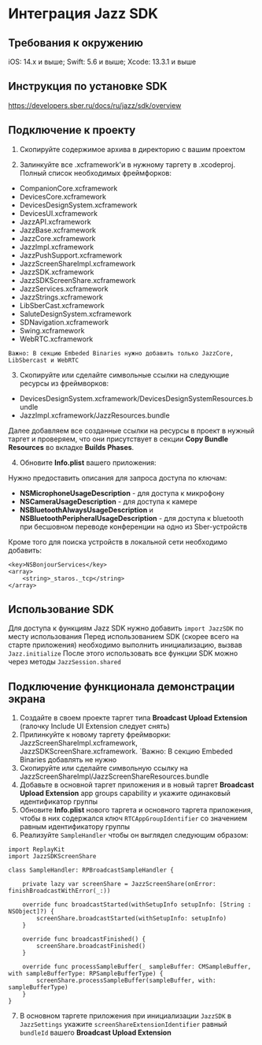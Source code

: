 #  Интеграция Jazz SDK

## Требования к окружению

iOS: 14.x и выше; Swift: 5.6 и выше; Xcode: 13.3.1 и выше

## Инструкция по установке SDK

https://developers.sber.ru/docs/ru/jazz/sdk/overview

## Подключение к проекту

1. Скопируйте содержимое архива в директорию с вашим проектом

2. Залинкуйте все .xcframework'и в нужному таргету в .xcodeproj. Полный список необходимых фреймфорков:

- CompanionCore.xcframework
- DevicesCore.xcframework
- DevicesDesignSystem.xcframework
- DevicesUI.xcframework
- JazzAPI.xcframework
- JazzBase.xcframework
- JazzCore.xcframework
- JazzImpl.xcframework
- JazzPushSupport.xcframework
- JazzScreenShareImpl.xcframework
- JazzSDK.xcframework
- JazzSDKScreenShare.xcframework
- JazzServices.xcframework
- JazzStrings.xcframework
- LibSberCast.xcframework
- SaluteDesignSystem.xcframework
- SDNavigation.xcframework
- Swing.xcframework
- WebRTC.xcframework

`Важно: В секцию Embeded Binaries нужно добавить только JazzCore, LibSbercast и WebRTC`

3. Скопируйте или сделайте символьные ссылки на следующие ресурсы из фреймворков:

- DevicesDesignSystem.xcframework/DevicesDesignSystemResources.bundle
- JazzImpl.xcframework/JazzResources.bundle

Далее добавляем все созданные ссылки на ресурсы в проект в нужный таргет и проверяем,
что они присутствует в секции **Copy Bundle Resources** во вкладке **Builds Phases**.

4. Обновите **Info.plist** вашего приложения:

Нужно предоставить описания для запроса доступа по ключам:

- **NSMicrophoneUsageDescription** - для доступа к микрофону
- **NSCameraUsageDescription** - для доступа к камере
- **NSBluetoothAlwaysUsageDescription** и **NSBluetoothPeripheralUsageDescription** - для доступа к bluetooth при бесшовном переводе конференции на одно из Sber-устройств

Кроме того для поиска устройств в локальной сети необходимо добавить:
```
<key>NSBonjourServices</key>
<array>
	<string>_staros._tcp</string>
</array>
```

## Использование SDK

Для доступа к функциям Jazz SDK нужно добавить `import JazzSDK` по месту использования
Перед использованием SDK (скорее всего на старте приложения) необходимо выполнить инициализацию, вызвав `Jazz.initialize`
После этого использовать все функции SDK можно через методы `JazzSession.shared`

## Подключение функционала демонстрации экрана

1. Создайте в своем проекте таргет типа **Broadcast Upload Extension** (галочку Include UI Extension следует снять)
2. Прилинкуйте к новому таргету фреймворки: JazzScreenShareImpl.xcframework, JazzSDKScreenShare.xcframework.
	`Важно: В секцию Embeded Binaries добавлять не нужно
3. Скопируйте или сделайте символьную ссылку на JazzScreenShareImpl/JazzScreenShareResources.bundle
4. Добавьте в основной таргет приложения и в новый таргет **Broadcast Upload Extension** app groups capability и укажите одинаковый идентификатор группы
5. Обновите **Info.plist** нового таргета и основного таргета приложения, чтобы в них содержался ключ `RTCAppGroupIdentifier` со значением равным идентификатору группы
6. Реализуйте `SampleHandler` чтобы он выглядел следующим образом:
```
import ReplayKit
import JazzSDKScreenShare

class SampleHandler: RPBroadcastSampleHandler {
    
    private lazy var screenShare = JazzScreenShare(onError: finishBroadcastWithError(_:))

    override func broadcastStarted(withSetupInfo setupInfo: [String : NSObject]?) {
        screenShare.broadcastStarted(withSetupInfo: setupInfo)
    }
    
    override func broadcastFinished() {
        screenShare.broadcastFinished()
    }
    
    override func processSampleBuffer(_ sampleBuffer: CMSampleBuffer, with sampleBufferType: RPSampleBufferType) {
        screenShare.processSampleBuffer(sampleBuffer, with: sampleBufferType)
    }
}
```
7. В основном таргете приложения при инициализации `JazzSDK` в `JazzSettings` укажите `screenShareExtensionIdentifier` равный `bundleId` вашего **Broadcast Upload Extension**

